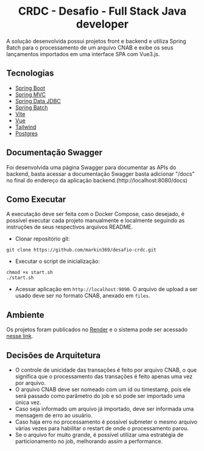 <h1 align="center">
  CRDC - Desafio - Full Stack Java developer
</h1>

A solução desenvolvida possui projetos front e backend e utiliza Spring Batch para o processamento de um arquivo CNAB e exibe os seus lançamentos importados em uma interface SPA com Vue3.js.

## Tecnologias
 
- [Spring Boot](https://spring.io/projects/spring-boot)
- [Spring MVC](https://docs.spring.io/spring-framework/reference/web/webmvc.html)
- [Spring Data JDBC](https://spring.io/projects/spring-data-jdbc)
- [Spring Batch](https://spring.io/projects/spring-batch)
- [Vite](https://vitejs.dev)
- [Vue](https://vuejs.org/)
- [Tailwind](https://tailwindcss.com)
- [Postgres](https://www.postgresql.org/)

## Documentação Swagger

Foi desenvolvida uma página Swagger para documentar as APIs do backend, basta acessar a documentação Swagger basta adicionar "/docs" no final do endereço da aplicação backend.(http://localhost:8080/docs)

## Como Executar

A executação deve ser feita com o Docker Compose, caso desejado, é possível executar cada projeto manualmente e localmente seguindo as instruções de seus respectivos arquivos README.

- Clonar repositório git:
```
git clone https://github.com/markin369/desafio-crdc.git
```
- Executar o script de inicialização:
```
chmod +x start.sh
./start.sh
```
- Acessar aplicação em `http://localhost:9090`. O arquivo de upload a ser usado deve ser no formato CNAB, anexado em `files`.

## Ambiente

Os projetos foram publicados no [Render](https://render.com) e o sistema pode ser acessado [nesse link](https://frontend-desafio.onrender.com/).

## Decisões de Arquitetura

- O controle de unicidade das transações é feito por arquivo CNAB, o que significa que o processamento das transações é feito apenas uma vez por arquivo.
- O arquivo CNAB deve ser nomeado com um id ou timestamp, pois ele será passado como
parâmetro do job e só pode ser importado uma única vez.
- Caso seja informado um arquivo já importado, deve ser informada uma mensagem de
erro ao usuário.
- Caso haja erro no processamento é possível submeter o mesmo arquivo várias vezes para habilitar o restart de onde o processamento parou.
- Se o arquivo for muito grande, é possível utilizar uma estratégia de particionamento
no job, melhorando assim a performance.